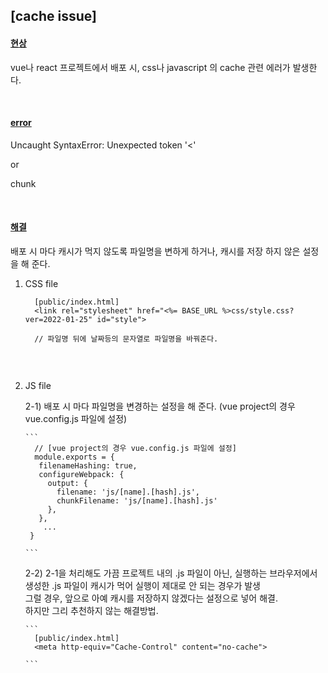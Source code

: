

## [cache issue]

#### [현상]()  
vue나 react 프로젝트에서 배포 시, css나 javascript 의 cache 관련 에러가 발생한다. 

<br/>

#### [error]()
Uncaught SyntaxError: Unexpected token '<'

or 

chunk


<br/>

#### [해결]()  <br/>

  배포 시 마다 캐시가 먹지 않도록 파일명을 변하게 하거나, 캐시를 저장 하지 않은 설정을 해 준다. <br/>
  
  1) CSS file
     ```
       [public/index.html]
       <link rel="stylesheet" href="<%= BASE_URL %>css/style.css?ver=2022-01-25" id="style">

       // 파일명 뒤에 날짜등의 문자열로 파일명을 바꿔준다. 
      
     ```

     <br/>
     
  2) JS file <br/>
  
     2-1) 배포 시 마다 파일명을 변경하는 설정을 해 준다. (vue project의 경우 vue.config.js 파일에 설정) <br/>
     
         ```
           // [vue project의 경우 vue.config.js 파일에 설정]
           module.exports = {
            filenameHashing: true,
            configureWebpack: {
              output: {
                filename: 'js/[name].[hash].js',
                chunkFilename: 'js/[name].[hash].js'
              },
            },
             ...
          }

         ```


     2-2) 2-1을 처리해도 가끔 프로젝트 내의 .js 파일이 아닌, 실행하는 브라우저에서 생성한 .js 파일이 캐시가 먹어 실행이 제대로 안 되는 경우가 발생  <br/>
          그럴 경우, 앞으로 아예 캐시를 저장하지 않겠다는 설정으로 넣어 해결.  <br/>
          하지만 그리 추천하지 않는 해결방법.  <br/>
  
         ```
           [public/index.html]
           <meta http-equiv="Cache-Control" content="no-cache">
         
         ```

